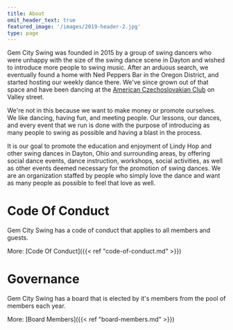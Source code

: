 ```yaml
---
title: About
omit_header_text: true
featured_image: '/images/2019-header-2.jpg'
type: page
---
```


Gem City Swing was founded in 2015 by a group of swing dancers who were unhappy with the size of the swing dance scene in Dayton and wished to introduce more people to swing music. After an arduous search, we eventually found a home with Ned Peppers Bar in the Oregon District, and started hosting our weekly dance there. We've since grown out of that space and have been dancing at the [American Czechoslovakian Club](https://goo.gl/maps/FTHUeuSBqKnNEJgQ6) on Valley street.

We're not in this because we want to make money or promote ourselves. We like dancing, having fun, and meeting people. Our lessons, our dances, and every event that we run is done with the purpose of introducing as many people to swing as possible and having a blast in the process.

It is our goal to promote the education and enjoyment of Lindy Hop and other swing dances in Dayton, Ohio and surrounding areas, by offering social dance events, dance instruction, workshops, social activities, as well as other events deemed necessary for the promotion of swing dances. We are an organization staffed by people who simply love the dance and want as many people as possible to feel that love as well.

# Code Of Conduct

Gem City Swing has a code of conduct that applies to all members and guests.

More: [Code Of Conduct]({{< ref "code-of-conduct.md" >}})

# Governance

Gem City Swing has a board that is elected by it's members from the pool of members each year.

More: [Board Members]({{< ref "board-members.md" >}})


